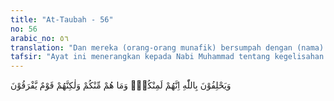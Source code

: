 ```yaml
---
title: "At-Taubah - 56"
no: 56
arabic_no: ٥٦
translation: "Dan mereka (orang-orang munafik) bersumpah dengan (nama) Allah, bahwa sesungguhnya mereka termasuk golonganmu; namun mereka bukanlah dari golonganmu, tetapi mereka orang-orang yang sangat takut (kepadamu)."
tafsir: "Ayat ini menerangkan kepada Nabi Muhammad tentang kegelisahan dan kecemasan orang-orang munafik karena takut rahasia mereka diketahui oleh orang-orang mukmin. Oleh karena itu mereka bersumpah dengan nama Allah untuk menutupi kedustaan ucapan mereka bahwa mereka berada di pihak orang-orang mukmin. Sedangkan mereka itu pada hakikatnya tidak beriman, bahkan mereka selalu diliputi oleh keragu-raguan dan kegelisahan. Mereka selalu menyatakan sesuatu yang berlainan dengan apa yang dikandung dalam hati mereka karena mereka selalu berada dalam ketakutan. Demikianlah tingkah laku orang-orang munafik ketika bertemu dengan orang-orang mukmin, sebagaimana diterangkan Allah dalam firman-Nya:\n\nDan apabila mereka berjumpa dengan orang yang beriman, mereka berkata, \"Kami telah beriman.\" Tetapi apabila mereka kembali kepada setan-setan (para pemimpin) mereka, mereka berkata, \"Sesungguhnya kami bersama kamu, kami hanya berolok-olok.\" (al-Baqarah/2: 14)"
---
```

وَيَحْلِفُوْنَ بِاللّٰهِ اِنَّهُمْ لَمِنْكُمْۗ وَمَا هُمْ مِّنْكُمْ وَلٰكِنَّهُمْ قَوْمٌ يَّفْرَقُوْنَ 